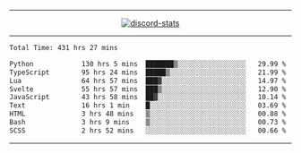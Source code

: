 <a href="https://www.github.com/ripavoid" target="_blank" rel="noreferrer">

-------

<div align='center'>
    <a href='https://discordapp.com/users/825178146797518881'>
        <img align='center' alt='discord-stats' src='https://api.discord-status.me/825178146797518881?nitro&boost=4&gradient=%231e0b1a%2C%23000000%2C%23000000%2C%23160316'></img>
    </a>
</div>

-------

<!--START_SECTION:waka-->

```txt
Total Time: 431 hrs 27 mins

Python            130 hrs 5 mins  ███████▒░░░░░░░░░░░░░░░░░   29.99 %
TypeScript        95 hrs 24 mins  █████▒░░░░░░░░░░░░░░░░░░░   21.99 %
Lua               64 hrs 57 mins  ███▓░░░░░░░░░░░░░░░░░░░░░   14.97 %
Svelte            55 hrs 57 mins  ███▒░░░░░░░░░░░░░░░░░░░░░   12.90 %
JavaScript        43 hrs 58 mins  ██▓░░░░░░░░░░░░░░░░░░░░░░   10.14 %
Text              16 hrs 1 min    █░░░░░░░░░░░░░░░░░░░░░░░░   03.69 %
HTML              3 hrs 48 mins   ▒░░░░░░░░░░░░░░░░░░░░░░░░   00.88 %
Bash              3 hrs 9 mins    ▒░░░░░░░░░░░░░░░░░░░░░░░░   00.73 %
SCSS              2 hrs 52 mins   ░░░░░░░░░░░░░░░░░░░░░░░░░   00.66 %
```

<!--END_SECTION:waka-->

-------
